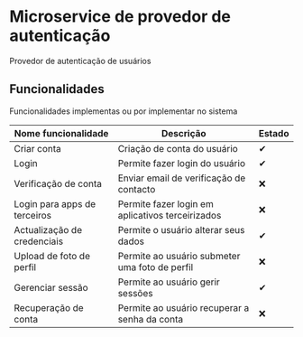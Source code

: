# Microservice de provedor de autenticação

Provedor de autenticação de usuários

## Funcionalidades

Funcionalidades implementas ou por implementar no sistema

<table>
    <thead>
        <tr>
            <th>Nome funcionalidade</th>
            <th>Descrição</th>
            <th>Estado</th>
        </tr>
    </thead>
    <tbody>
        <tr>
            <td>Criar conta</td>
            <td>Criação de conta do usuário</td>
            <td>✔</td>
        </tr>
        <tr>
            <td>Login</td>
            <td>Permite fazer login do usuário</td>
            <td>✔</td>
        </tr>
        <tr>
            <td>Verificação de conta</td>
            <td>Enviar email de verificação de contacto</td>
            <td>❌</td>
        </tr>
        <tr>
            <td>Login para apps de terceiros</td>
            <td>Permite fazer login em aplicativos terceirizados</td>
            <td>❌</td>
        </tr>
        <tr>
            <td>Actualização de credenciais</td>
            <td>Permite o usuário alterar seus dados</td>
            <td>✔</td>
        </tr>
        <tr>
            <td>Upload de foto de perfil</td>
            <td>Permite ao usuário submeter uma foto de perfil</td>
            <td>❌</td>
        </tr>
        <tr>
            <td>Gerenciar sessão</td>
            <td>Permite ao usuário gerir sessões</td>
            <td>✔</td>
        </tr>
        <tr>
            <td>Recuperação de conta</td>
            <td>Permite ao usuário recuperar a senha da conta</td>
            <td>❌</td>
        </tr>
    </tbody>
</table>
